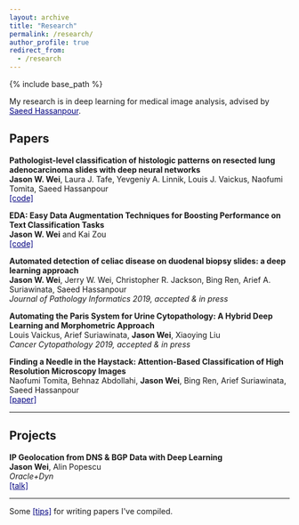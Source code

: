 ```yaml
---
layout: archive
title: "Research"
permalink: /research/
author_profile: true
redirect_from:
  - /research
---
```


{% include base_path %}

My research is in deep learning for medical image analysis, advised by <a href="https://www.hassanpourlab.com/" style="color:navy" target="_blank">Saeed Hassanpour</a>.

Papers
------
**Pathologist-level classification of histologic patterns on resected lung adenocarcinoma slides with deep neural networks**  
**Jason W. Wei**, Laura J. Tafe, Yevgeniy A. Linnik, Louis J. Vaickus, Naofumi Tomita, Saeed Hassanpour  
<a href="https://github.com/BMIRDS/deepslide" style="color:navy" target="_blank">[code]</a>

**EDA: Easy Data Augmentation Techniques for Boosting Performance on Text Classification Tasks**  
**Jason W. Wei** and Kai Zou  
<a href="https://github.com/jasonwei20/eda_nlp" style="color:navy" target="_blank">[code]</a>

**Automated detection of celiac disease on duodenal biopsy slides: a deep learning approach**  
**Jason W. Wei**, Jerry W. Wei, Christopher R. Jackson, Bing Ren, Arief A. Suriawinata, Saeed Hassanpour  
*Journal of Pathology Informatics 2019, accepted & in press*

**Automating the Paris System for Urine Cytopathology: A Hybrid Deep Learning and Morphometric Approach**  
Louis Vaickus, Arief Suriawinata, **Jason Wei**, Xiaoying Liu  
*Cancer Cytopathology 2019, accepted & in press*

**Finding a Needle in the Haystack: Attention-Based Classification of High Resolution Microscopy Images**  
Naofumi Tomita, Behnaz Abdollahi, **Jason Wei**, Bing Ren, Arief Suriawinata, Saeed Hassanpour  
<a href="https://arxiv.org/abs/1811.08513" style="color:navy" target="_blank">[paper]</a>

------

Projects
------
**IP Geolocation from DNS & BGP Data with Deep Learning**  
**Jason Wei**, Alin Popescu  
*Oracle+Dyn*  
<a href="oracle.pdf" style="color:navy" target="_blank">[talk]</a>

------

Some <a href="https://jasonwei20.github.io/writing_tips/" style="color:navy" target="_blank">[tips]</a> for writing papers I've compiled. 